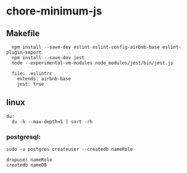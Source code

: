 # chore-minimum-js
## Makefile
```
  npm install --save-dev eslint eslint-config-airbnb-base eslint-plugin-import
  npm install --save-dev jest
  node --experimental-vm-modules node_modules/jest/bin/jest.js
  
  file: .eslintrc 
    extends: airbnb-base
    jest: true
```
## linux
```
du: 
  du -h --max-depth=1 | sort -rh
```

### postgresql:
```
sudo -u postgres createuser --createdb nameRole

dropuser nameRole
createdb nameDB

```
